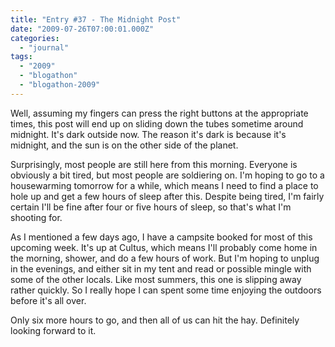 ```yaml
---
title: "Entry #37 - The Midnight Post"
date: "2009-07-26T07:00:01.000Z"
categories: 
  - "journal"
tags: 
  - "2009"
  - "blogathon"
  - "blogathon-2009"
---
```


Well, assuming my fingers can press the right buttons at the appropriate times, this post will end up on sliding down the tubes sometime around midnight. It's dark outside now. The reason it's dark is because it's midnight, and the sun is on the other side of the planet.

Surprisingly, most people are still here from this morning. Everyone is obviously a bit tired, but most people are soldiering on. I'm hoping to go to a housewarming tomorrow for a while, which means I need to find a place to hole up and get a few hours of sleep after this. Despite being tired, I'm fairly certain I'll be fine after four or five hours of sleep, so that's what I'm shooting for.

As I mentioned a few days ago, I have a campsite booked for most of this upcoming week. It's up at Cultus, which means I'll probably come home in the morning, shower, and do a few hours of work. But I'm hoping to unplug in the evenings, and either sit in my tent and read or possible mingle with some of the other locals. Like most summers, this one is slipping away rather quickly. So I really hope I can spent some time enjoying the outdoors before it's all over.

Only six more hours to go, and then all of us can hit the hay. Definitely looking forward to it.
